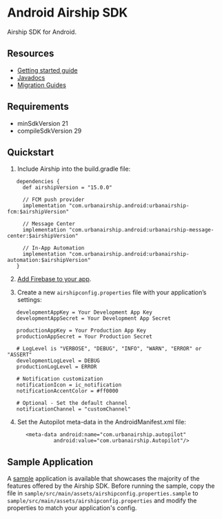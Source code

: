 # Android Airship SDK

Airship SDK for Android.

## Resources

- [Getting started guide](http://docs.airship.com/platform/android/)
- [Javadocs](https://docs.airship.com/reference/libraries/android/latest/reference/packages.html)
- [Migration Guides](documentation/migration)

## Requirements
- minSdkVersion 21
- compileSdkVersion 29

## Quickstart

1) Include Airship into the build.gradle file:

```
   dependencies {
     def airshipVersion = "15.0.0"

     // FCM push provider
     implementation "com.urbanairship.android:urbanairship-fcm:$airshipVersion"

     // Message Center
     implementation "com.urbanairship.android:urbanairship-message-center:$airshipVersion"

     // In-App Automation
     implementation "com.urbanairship.android:urbanairship-automation:$airshipVersion"
   }
```

2) [Add Firebase to your app](https://firebase.google.com/docs/android/setup#add_firebase_to_your_app).

3) Create a new `airshipconfig.properties` file with your application’s settings:

```
   developmentAppKey = Your Development App Key
   developmentAppSecret = Your Development App Secret

   productionAppKey = Your Production App Key
   productionAppSecret = Your Production Secret

   # LogLevel is "VERBOSE", "DEBUG", "INFO", "WARN", "ERROR" or "ASSERT"
   developmentLogLevel = DEBUG
   productionLogLevel = ERROR

   # Notification customization
   notificationIcon = ic_notification
   notificationAccentColor = #ff0000

   # Optional - Set the default channel
   notificationChannel = "customChannel"
```

4) Set the Autopilot meta-data in the AndroidManifest.xml file:

```
      <meta-data android:name="com.urbanairship.autopilot"
               android:value="com.urbanairship.Autopilot"/>
```

## Sample Application

A [sample](sample) application is available that showcases the majority of the features offered by
the Airship SDK. Before running the sample, copy the file in `sample/src/main/assets/airshipconfig.properties.sample` to
`sample/src/main/assets/airshipconfig.properties` and modify the properties to match your application's config.

